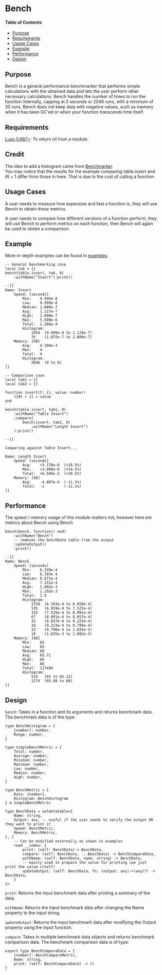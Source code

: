# Bench

#### Table of Contents
- [Purpose](#purpose)
- [Requirements](#requirements)
- [Usage Cases](#usage-cases)
- [Example](#example)
- [Performance](#performance)
- [Design](#design)

## Purpose

Bench is a general performance benchmarker that performs simple calculations with the obtained data and lets the user perform other necessary calculations.  Bench handles the number of times to run the function internally, capping at 5 seconds or 2048 runs, with a minimum of 30 runs.  Bench does not keep data with negative values, such as memory when it has been GC'ed or when your function transcends time itself. 

## Requirements
[Luau 0.687+](https://github.com/luau-lang/luau/releases): To return nil from a module.

## Credit
The idea to add a histogram came from [Benchmarker](https://boatbomber.itch.io/benchmarker).  
You may notice that the results for the example comparing table.insert and #t + 1 differ from those in here.  That is due to the cost of calling a function

## Usage Cases
A user needs to measure how expensive and fast a function is, they will use Bench to obtain these metrics.

A user needs to compare how different versions of a function perform, they will use Bench to perform metrics on each function, then Bench will again be used to obtain a comparison.

## Example

More in-depth examples can be found in [examples](./examples).


```luau
-- General benchmarking case
local tab = {}
bench(table.insert, tab, 0)
	:withName("Insert"):print()

--[[
Name: Insert
    Speed: [seconds]
        Min:    9.999e-8
        Low:    9.999e-8
        Median: 1.000e-7
        Avg:    1.117e-7
        High:   2.000e-7
        Max:    5.500e-6
        Total:  2.288e-4
        Histogram:
            1959  (9.999e-8 to 1.124e-7)
            76    (1.875e-7 to 2.000e-7)
    Memory: [kB]
        Avg:    4.398e-3
        Max:    4
        Total:  9
        Histogram:
            2046  (0 to 0)
]]
```

```luau
-- Comparison case
local tab1 = {}
local tab2 = {}

function insert(t: {}, value: number)
	t[#t + 1] = value
end

bench(table.insert, tab1, 0)
	:withName("Table Insert")
	:compare(
		bench(insert, tab2, 0)
			:withName("Length Insert")
	):print()

--[[

Comparing against Table Insert...

Name: Length Insert
    Speed: [seconds]
        Avg:    +3.178e-8  (+28.5%)
        Max:    +3.000e-6  (+54.5%)
        Total:  +6.509e-5  (+28.5%)
    Memory: [kB]
        Avg:    -4.887e-4  (-11.1%)
        Total:  -1         (-11.1%)
]]
```


## Performance

The speed / memory usage of this module matters not, however here are metrics about Bench using Bench.  

```luau
bench(bench, function() end)
	:withName("Bench")
	-- removes the benchData table from the output
	:updateOutput()
	:print()

--[[
Name: Bench
    Speed: [seconds]
        Min:    6.339e-4
        Low:    6.393e-4
        Median: 6.871e-4
        Avg:    7.151e-4
        High:   1.092e-3
        Max:    1.292e-3
        Total:  1.5
        Histogram:
            1159  (6.393e-4 to 6.959e-4)
            535   (6.959e-4 to 7.525e-4)
            155   (7.525e-4 to 8.091e-4)
            67    (8.091e-4 to 8.657e-4)
            32    (8.657e-4 to 9.223e-4)
            19    (9.223e-4 to 9.790e-4)
            22    (9.790e-4 to 1.035e-3)
            19    (1.035e-3 to 1.092e-3)
    Memory: [kB]
        Min:    65
        Low:    65
        Median: 66
        Avg:    65.71
        High:   66
        Max:    66
        Total:  117494
        Histogram:
            514   (65 to 65.13)
            1274  (65.88 to 66)
]]
```

## Design

`bench`: Takes in a function and its arguments and returns benchmark data.  The benchmark data is of the type: 
```luau
type BenchHistogram = {
	[number]: number,
	Range: number,
}

type SimpleBenchMetric = {
	Total: number,
	Average: number,
	Minimum: number,
	Maximum: number,
	Low: number,
	Median: number,
	High: number,
}

type BenchMetric = {
	Data: {number},
	Histogram: BenchHistogram
} & SimpleBenchMetric

type BenchData = setmetatable<{
	Name: string,
	Output: any, -- useful if the user needs to verify the output OR they want to print it
	Speed: BenchMetric,
	Memory: BenchMetric,
}, {
	-- Can be modified externally as shown in examples
	read __index: {
		print: (self: BenchData)-> BenchData,
		compare: (self: BenchData, ...BenchData) -> BenchCompareData,
		withName: (self: BenchData, name: string) -> BenchData,
		-- mainly used to prepare the value for printing (we just print the value itself)
		updateOutput: (self: BenchData, fn: (output: any)->(any)?) -> BenchData,
	}	
}>
```
`print`: Returns the input benchmark data after printing a summary of the data.

`withName`: Returns the input benchmark data after changing the Name property to the input string.

`updateOutput`: Returns the input benchmark data after modifying the Output property using the input function.

`compare`: Takes in multiple benchmark data objects and returns benchmark comparison data.  The benchmark comparison data is of type:
```luau
export type BenchCompareData = {
	[number]: BenchCompareMetric,
	Name: string,
	print: (self: BenchCompareData) -> ()
}
```

